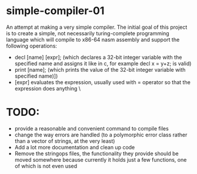 # simple-compiler-01
An attempt at making a very simple compiler.
The initial goal of this project is to create a simple, not necessarily turing-complete programming language which will compile to x86-64 nasm assembly and support the following operations:
- decl [name] [expr]; (which declares a 32-bit integer variable with the specified name and assigns it like in c, for example decl x = y+z; is valid)
- print [name]; (which prints the value of the 32-bit integer variable with specified name)])
- [expr] evaluates the expression, usually used with = operator so that the expression does anything
\
# TODO:
- provide a reasonable and convenient command to compile files
- change the way errors are handled (to a polymorphic error class rather than a vector of strings, at the very least)
- Add a lot more documentation and clean up code
- Remove the stringops files, the functionality they provide should be moved somewhere because currently it holds just a few functions, one of which is not even used
